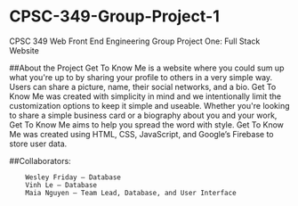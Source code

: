 # CPSC-349-Group-Project-1
CPSC 349 Web Front End Engineering Group Project One: Full Stack Website

##About the Project
Get To Know Me is a website where you could sum up what you're up to by sharing your profile to others in a very simple way. Users can share a picture, name, their social networks, and a bio. Get To Know Me was created with simplicity in mind and we intentionally limit the customization options to keep it simple and useable. Whether you're looking to share a simple business card or a biography about you and your work, Get To Know Me aims to help you spread the word with style.
Get To Know Me was created using HTML, CSS, JavaScript, and Google’s Firebase to store user data.

##Collaborators:
```Marco Andrade – User Interface
	Wesley Friday – Database
	Vinh Le – Database
	Maia Nguyen – Team Lead, Database, and User Interface
  ```
